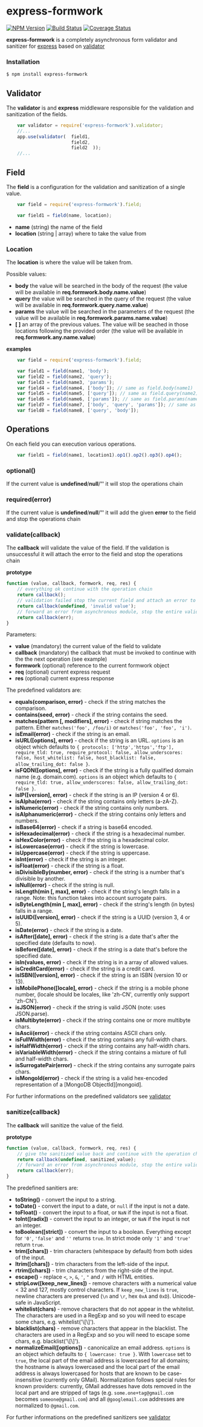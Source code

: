 express-formwork
===

  [![NPM Version][npm-image]][npm-url]
  [![Build Status][travis-image]][travis-url]
  [![Coverage Status][coveralls-image]][coveralls-url]

__express-formwork__ is a completely asynchronous form validator and sanitizer for [express](https://github.com/strongloop/express) based on [validator](https://github.com/chriso/validator.js)

### Installation

```bash
$ npm install express-formwork
```

Validator
---

The __validator__ is and __express__ middleware responsible for the validation and sanitization of the fields.

```js
    var validator = require('express-formwork').validator;
    //...
    app.use(validator(  field1,
                        field2,
                        field2  ));
    //...
```

Field
---

The __field__ is a configuration for the validation and sanitization of a single value.

```js
    var field = require('express-formwork').field;

    var field1 = field(name, location);

```

 - __name__ (string) the name of the field
 - __location__ (string | array) where to take the value from

### Location

The __location__ is where the value will be taken from.

Possible values:
 - __body__ the value will be searched in the body of the request (the value will be available in __req.formwork.body.name.value__)
 - __query__ the value will be searched in the query of the request (the value will be available in __req.formwork.query.name.value__)
 - __params__ the value will be searched in the parameters of the request (the value will be available in __req.formwork.params.name.value__)
 - __[ ]__ an array of the previous values. The value will be seached in those locations following the provided order (the value will be available in __req.formwork.any.name.value__)
 
__examples__

```js
    var field = require('express-formwork').field;

    var field1 = field(name1, 'body');
    var field2 = field(name2, 'query');
    var field3 = field(name3, 'params');
    var field4 = field(name4, ['body']); // same as field.body(name1)
    var field5 = field(name5, ['query']); // same as field.query(name2)
    var field6 = field(name6, ['params']); // same as field.params(name3)
    var field7 = field(name7, ['body', 'query', 'params']); // same as field.any(name4)
    var field8 = field(name8, ['query', 'body']);
```

Operations
---

On each field you can execution various operations.

```js
    var field1 = field(name1, location1).op1().op2().op3().op4();
```

### optional()

If the current value is __undefined__/__null__/__''__ it will stop the operations chain

### required(error)

If the current value is __undefined__/__null__/__''__ it will add the given __error__ to the field and stop the operations chain

### validate(callback)

The __callback__ will validate the value of the field. If the validation is unsuccessful it will attach the error to the field and stop the operations chain

__prototype__

```js
function (value, callback, formwork, req, res) {
    // everything ok continue with the operation chain
    return callback();
    // validation failed stop the current field and attach an error to it
    return callback(undefined, 'invalid value');
    // forward an error from asynchronous module, stop the entire validator and forword the error to express-formwork
    return callback(err);
}
```

Parameters:

 - __value__ (mandatory) the current value of the field to validate
 - __callback__ (mandatory) the callback that must be invoked to continue with the the next operation (see example)
 - __formwork__ (optional) reference to the current formwork object
 - __req__ (optional) current express request
 - __res__ (optional) current express response
 
The predefined validators are:

 - **equals(comparison, error)** - check if the string matches the comparison.
 - **contains(seed, error)** - check if the string contains the seed.
 - **matches(pattern [, modifiers], error)** - check if string matches the pattern. Either `matches('foo', /foo/i)` or `matches('foo', 'foo', 'i')`.
 - **isEmail(error)** - check if the string is an email.
 - **isURL([options], error)** - check if the string is an URL. `options` is an object which defaults to `{ protocols: ['http','https','ftp'], require_tld: true, require_protocol: false, allow_underscores: false, host_whitelist: false, host_blacklist: false, allow_trailing_dot: false }`.
 - **isFQDN([options], error)** - check if the string is a fully qualified domain name (e.g. domain.com). `options` is an object which defaults to `{ require_tld: true, allow_underscores: false, allow_trailing_dot: false }`.
 - **isIP([version], error)** - check if the string is an IP (version 4 or 6).
 - **isAlpha(error)** - check if the string contains only letters (a-zA-Z).
 - **isNumeric(error)** - check if the string contains only numbers.
 - **isAlphanumeric(error)** - check if the string contains only letters and numbers.
 - **isBase64(error)** - check if a string is base64 encoded.
 - **isHexadecimal(error)** - check if the string is a hexadecimal number.
 - **isHexColor(error)** - check if the string is a hexadecimal color.
 - **isLowercase(error)** - check if the string is lowercase.
 - **isUppercase(error)** - check if the string is uppercase.
 - **isInt(error)** - check if the string is an integer.
 - **isFloat(error)** - check if the string is a float.
 - **isDivisibleBy(number, error)** - check if the string is a number that's divisible by another.
 - **isNull(error)** - check if the string is null.
 - **isLength(min [, max], error)** - check if the string's length falls in a range. Note: this function takes into account surrogate pairs.
 - **isByteLength(min [, max], error)** - check if the string's length (in bytes) falls in a range.
 - **isUUID([version], error)** - check if the string is a UUID (version 3, 4 or 5).
 - **isDate(error)** - check if the string is a date.
 - **isAfter([date], error)** - check if the string is a date that's after the specified date (defaults to now).
 - **isBefore([date], error)** - check if the string is a date that's before the specified date.
 - **isIn(values, error)** - check if the string is in a array of allowed values.
 - **isCreditCard(error)** - check if the string is a credit card.
 - **isISBN([version], error)** - check if the string is an ISBN (version 10 or 13).
 - **isMobilePhone([locale], error)** - check if the string is a mobile phone number, (locale should be locales, like 'zh-CN', currently only support 'zh-CN').
 - **isJSON(error)** - check if the string is valid JSON (note: uses JSON.parse).
 - **isMultibyte(error)** - check if the string contains one or more multibyte chars.
 - **isAscii(error)** - check if the string contains ASCII chars only.
 - **isFullWidth(error)** - check if the string contains any full-width chars.
 - **isHalfWidth(error)** - check if the string contains any half-width chars.
 - **isVariableWidth(error)** - check if the string contains a mixture of full and half-width chars.
 - **isSurrogatePair(error)** - check if the string contains any surrogate pairs chars.
 - **isMongoId(error)** - check if the string is a valid hex-encoded representation of a [MongoDB ObjectId][mongoid].
 
 For further informations on the predefined validators see [validator](https://github.com/chriso/validator.js)
 
 ### sanitize(callback)
 
 The __callback__ will sanitize the value of the field.
 
 __prototype__

```js
function (value, callback, formwork, req, res) {
    // give the sanitized value back and continue with the operation chain
    return callback(undefined, sanitized_value);
    // forward an error from asynchronous module, stop the entire validator and forword the error to express-formwork
    return callback(err);
}
```

The predefined sanitiers are:
 
 - **toString()** - convert the input to a string.
 - **toDate()** - convert the input to a date, or `null` if the input is not a date.
 - **toFloat()** - convert the input to a float, or `NaN` if the input is not a float.
 - **toInt([radix])** - convert the input to an integer, or `NaN` if the input is not an integer.
 - **toBoolean([strict])** - convert the input to a boolean. Everything except for `'0'`, `'false'` and `''` returns `true`. In strict mode only `'1'` and `'true'` return  `true`.
 - **trim([chars])** - trim characters (whitespace by default) from both sides of the input.
 - **ltrim([chars])** - trim characters from the left-side of the input.
 - **rtrim([chars])** - trim characters from the right-side of the input.
 - **escape()** - replace `<`, `>`, `&`, `'`, `"` and `/` with HTML entities. 
 - **stripLow([keep_new_lines])** - remove characters with a numerical value < 32 and 127, mostly control characters. If `keep_new_lines` is `true`, newline characters are preserved (`\n` and `\r`, hex `0xA` and `0xD`). Unicode-safe in JavaScript.
 - **whitelist(chars)** - remove characters that do not appear in the whitelist. The characters are used in a RegExp and so you will need to escape some chars, e.g. whitelist('\\[\\]').
 - **blacklist(chars)** - remove characters that appear in the blacklist. The characters are used in a RegExp and so you will need to escape some chars, e.g. blacklist('\\[\\]').
 - **normalizeEmail([options])** - canonicalize an email address. `options` is an object which defaults to `{ lowercase: true }`. With `lowercase` set to `true`, the local part of the email address is lowercased for all domains; the hostname is always lowercased and the local part of the email address is always lowercased for hosts that are known to be case-insensitive (currently only GMail). Normalization follows special rules for known providers: currently, GMail addresses have dots removed in the local part and are stripped of tags (e.g. `some.one+tag@gmail.com` becomes `someone@gmail.com`) and all `@googlemail.com` addresses are normalized to `@gmail.com`.

For further informations on the predefined sanitizers see [validator](https://github.com/chriso/validator.js)

[npm-image]: https://img.shields.io/npm/v/express-formwork.svg?style=flat
[npm-url]: https://npmjs.org/package/express-formwork
[travis-image]: https://travis-ci.org/B3rn475/express-formwork.svg
[travis-url]: https://travis-ci.org/B3rn475/express-formwork
[coveralls-image]: https://coveralls.io/repos/B3rn475/express-formwork/badge.svg
[coveralls-url]: https://coveralls.io/r/B3rn475/express-formwork
